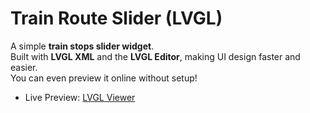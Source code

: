 # Train Route Slider (LVGL)

A simple **train stops slider widget**.  
Built with **LVGL XML** and the **LVGL Editor**, making UI design faster and easier.  
You can even preview it online without setup!

- Live Preview: [LVGL Viewer](https://viewer.lvgl.io/?repo=fbiego/train_route&branch=master)
